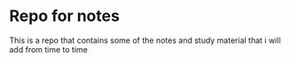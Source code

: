 # Repo for notes

This is a repo that contains some of the notes and study material that i will add from time to time 